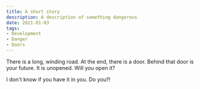 ```yaml
---
title: A short story
description: A description of something dangerous
date: 2021-01-03
tags:
- Development
- Danger
- Doors
---
```

There is a long, winding road. At the end, there is a door. Behind that door is your future. It is unopened. Will you open it?

I don't know if you have it in you. Do you?!